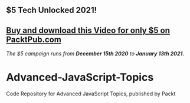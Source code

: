 ## $5 Tech Unlocked 2021!
[Buy and download this Video for only $5 on PacktPub.com](https://www.packtpub.com/product/advanced-javascript-topics-video/9781839219054)
-----
*The $5 campaign         runs from __December 15th 2020__ to __January 13th 2021.__*

# Advanced-JavaScript-Topics
Code Repository for Advanced JavaScript Topics, published by Packt

